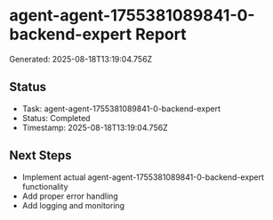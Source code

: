 # agent-agent-1755381089841-0-backend-expert Report

Generated: 2025-08-18T13:19:04.756Z

## Status
- Task: agent-agent-1755381089841-0-backend-expert
- Status: Completed
- Timestamp: 2025-08-18T13:19:04.756Z

## Next Steps
- Implement actual agent-agent-1755381089841-0-backend-expert functionality
- Add proper error handling
- Add logging and monitoring
